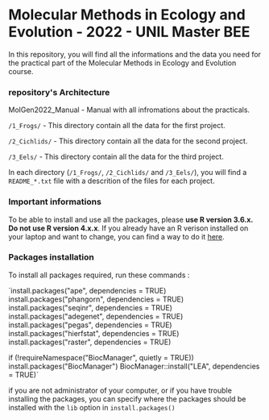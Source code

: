 # Molecular Methods in Ecology and Evolution - 2022 - UNIL Master BEE

In this repository, you will find all the informations and the data you need for the practical part of the Molecular Methods in Ecology and Evolution course. 


### repository's Architecture 

MolGen2022_Manual			- Manual with all infromations about the practicals. 

`/1_Frogs/`							- This directory contain all the data for the first project.

`/2_Cichlids/`					- This directory contain all the data for the second project.

`/3_Eels/`							- This directory contain all the data for the third project.

In each directory (`/1_Frogs/`, `/2_Cichlids/` and `/3_Eels/`), you will find a `README_*.txt` file with a descrition of the files for each project.

### Important informations

To be able to install and use all the packages, please **use R version 3.6.x. Do not use R version 4.x.x**.
If you already have an R verison installed on your laptop and want to change, you can find a way to do it [here](https://support.rstudio.com/hc/en-us/articles/200486138-Changing-R-versions-for-the-RStudio-Desktop-IDE).


### Packages installation

To install all packages required, run these commands :

`install.packages("ape", dependencies = TRUE)
install.packages("phangorn", dependencies = TRUE)
install.packages("seqinr", dependencies = TRUE)
install.packages("adegenet", dependencies = TRUE)
install.packages("pegas", dependencies = TRUE)
install.packages("hierfstat", dependencies = TRUE)
install.packages("raster", dependencies = TRUE)

if (!requireNamespace("BiocManager", quietly = TRUE))
install.packages("BiocManager")
BiocManager::install("LEA", dependencies = TRUE)`


if you are not administrator of your computer, or if you have trouble installing the packages, you can specify where the packages should be installed with the `lib` option in `install.packages()`

